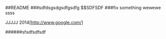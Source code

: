 ##README
###sdfdsgsdgsdfgsdfg
$$SDFSDF
###fix something
wewewe
ssss

JJJJJ
2014[http://www.google.com/]



######sfsdfsdfsdf

